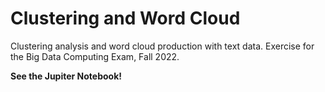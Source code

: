 # Clustering and Word Cloud
Clustering analysis and word cloud production with text data.
Exercise for the Big Data Computing Exam, Fall 2022.

**See the Jupiter Notebook!**
